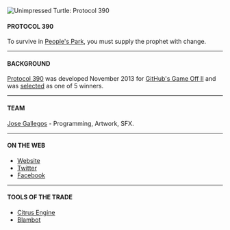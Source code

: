 ![Unimpressed Turtle: Protocol 390](https://raw.github.com/josegallegos07/game-off-2013/development/1120/raw_assets/screenshot.png)

#### PROTOCOL 390
To survive in [People's Park](http://www.yelp.com/biz/peoples-park-berkeley-2), you must supply the prophet with change.

***

#### BACKGROUND
[Protocol 390](http://www.unimpressedturtle.com/protocol390.html) was developed November 2013 for [GitHub's Game Off II](https://github.com/github/game-off-2013) and was [selected](https://github.com/blog/1731-github-game-off-ii-winners) as one of 5 winners.

***

#### TEAM
[Jose Gallegos](mailto:josegallegos07@gmail.com) - Programming, Artwork, SFX.

***

#### ON THE WEB
* [Website](http://www.unimpressedturtle.com)
* [Twitter](http://www.twitter.com/uni_turtle)
* [Facebook](http://www.facebook.com/unimpressedturtle)

***

#### TOOLS OF THE TRADE
* [Citrus Engine](http://www.citrusengine.com)
* [Blambot](http://www.blambot.com)